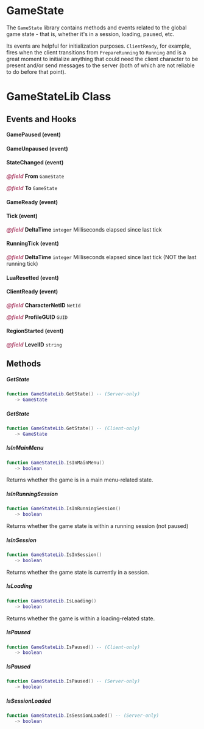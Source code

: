 # GameState
The `GameState` library contains methods and events related to the global game state - that is, whether it's in a session, loading, paused, etc.

Its events are helpful for initialization purposes. `ClientReady`, for example, fires when the client transitions from `PrepareRunning` to `Running` and is a great moment to initialize anything that could need the client character to be present and/or send messages to the server (both of which are not reliable to do before that point).

<doc class="GameStateLib">

# GameStateLib Class

## Events and Hooks

#### GamePaused (event)

#### GameUnpaused (event)

#### StateChanged (event)

<p style="margin-bottom:0px;"><span style="color:#B04A6E;"><b><i>@field</i></b></span> <b>From</b> <code>GameState</code></p>

<p style="margin-bottom:0px;"><span style="color:#B04A6E;"><b><i>@field</i></b></span> <b>To</b> <code>GameState</code></p>

#### GameReady (event)

#### Tick (event)

<p style="margin-bottom:0px;"><span style="color:#B04A6E;"><b><i>@field</i></b></span> <b>DeltaTime</b> <code>integer</code> Milliseconds elapsed since last tick</p>

#### RunningTick (event)

<p style="margin-bottom:0px;"><span style="color:#B04A6E;"><b><i>@field</i></b></span> <b>DeltaTime</b> <code>integer</code> Milliseconds elapsed since last tick (NOT the last running tick)</p>

#### LuaResetted (event)

#### ClientReady (event)

<p style="margin-bottom:0px;"><span style="color:#B04A6E;"><b><i>@field</i></b></span> <b>CharacterNetID</b> <code>NetId</code></p>

<p style="margin-bottom:0px;"><span style="color:#B04A6E;"><b><i>@field</i></b></span> <b>ProfileGUID</b> <code>GUID</code></p>

#### RegionStarted (event)

<p style="margin-bottom:0px;"><span style="color:#B04A6E;"><b><i>@field</i></b></span> <b>LevelID</b> <code>string</code></p>

## Methods

##### GetState

```lua
function GameStateLib.GetState() -- (Server-only)
   -> GameState
```

##### GetState

```lua
function GameStateLib.GetState() -- (Client-only)
   -> GameState
```

##### IsInMainMenu

```lua
function GameStateLib.IsInMainMenu()
   -> boolean
```

Returns whether the game is in a main menu-related state.

##### IsInRunningSession

```lua
function GameStateLib.IsInRunningSession()
   -> boolean
```

Returns whether the game state is within a running session (not paused)

##### IsInSession

```lua
function GameStateLib.IsInSession()
   -> boolean
```

Returns whether the game state is currently in a session.

##### IsLoading

```lua
function GameStateLib.IsLoading()
   -> boolean
```

Returns whether the game is within a loading-related state.

##### IsPaused

```lua
function GameStateLib.IsPaused() -- (Client-only)
   -> boolean
```

##### IsPaused

```lua
function GameStateLib.IsPaused() -- (Server-only)
   -> boolean
```

##### IsSessionLoaded

```lua
function GameStateLib.IsSessionLoaded() -- (Server-only)
   -> boolean
```
</doc>
